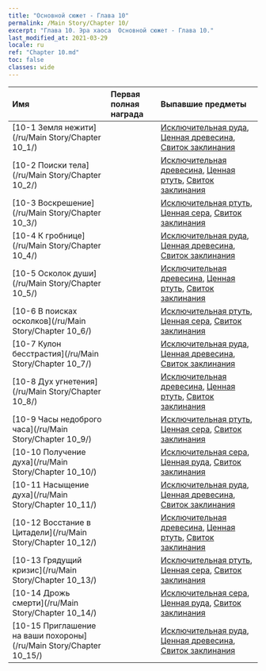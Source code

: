 ```yaml
---
title: "Основной сюжет - Глава 10"
permalink: /Main Story/Chapter 10/
excerpt: "Глава 10. Эра хаоса  Основной сюжет - Глава 10."
last_modified_at: 2021-03-29
locale: ru
ref: "Chapter 10.md"
toc: false
classes: wide
---
```


  | Имя |  Первая полная награда | Выпавшие предметы |
  |:------------|:------------|:------------| 
  | [10-1 Земля нежити](/ru/Main Story/Chapter 10_1/) |  | [Исключительная руда](/ru/Items/mat_33/), [Ценная древесина](/ru/Items/mat_27/), [Свиток заклинания](/ru/Items/con_694/) |
  | [10-2 Поиски тела](/ru/Main Story/Chapter 10_2/) |  | [Исключительная древесина](/ru/Items/mat_34/), [Ценная ртуть](/ru/Items/mat_28/), [Свиток заклинания](/ru/Items/con_694/) |
  | [10-3 Воскрешение](/ru/Main Story/Chapter 10_3/) |  | [Исключительная ртуть](/ru/Items/mat_35/), [Ценная сера](/ru/Items/mat_29/), [Свиток заклинания](/ru/Items/con_694/) |
  | [10-4 К гробнице](/ru/Main Story/Chapter 10_4/) |  | [Исключительная руда](/ru/Items/mat_33/), [Ценная древесина](/ru/Items/mat_27/), [Свиток заклинания](/ru/Items/con_694/) |
  | [10-5 Осколок души](/ru/Main Story/Chapter 10_5/) |  | [Исключительная древесина](/ru/Items/mat_34/), [Ценная ртуть](/ru/Items/mat_28/), [Свиток заклинания](/ru/Items/con_694/) |
  | [10-6 В поисках осколков](/ru/Main Story/Chapter 10_6/) |  | [Исключительная ртуть](/ru/Items/mat_35/), [Ценная сера](/ru/Items/mat_29/), [Свиток заклинания](/ru/Items/con_694/) |
  | [10-7 Кулон бесстрастия](/ru/Main Story/Chapter 10_7/) |  | [Исключительная руда](/ru/Items/mat_33/), [Ценная древесина](/ru/Items/mat_27/), [Свиток заклинания](/ru/Items/con_694/) |
  | [10-8 Дух угнетения](/ru/Main Story/Chapter 10_8/) |  | [Исключительная древесина](/ru/Items/mat_34/), [Ценная ртуть](/ru/Items/mat_28/), [Свиток заклинания](/ru/Items/con_694/) |
  | [10-9 Часы недоброго часа](/ru/Main Story/Chapter 10_9/) |  | [Исключительная ртуть](/ru/Items/mat_35/), [Ценная сера](/ru/Items/mat_29/), [Свиток заклинания](/ru/Items/con_694/) |
  | [10-10 Получение духа](/ru/Main Story/Chapter 10_10/) |  | [Исключительная сера](/ru/Items/mat_36/), [Ценная руда](/ru/Items/mat_26/), [Свиток заклинания](/ru/Items/con_694/) |
  | [10-11 Насыщение духа](/ru/Main Story/Chapter 10_11/) |  | [Исключительная руда](/ru/Items/mat_33/), [Ценная древесина](/ru/Items/mat_27/), [Свиток заклинания](/ru/Items/con_694/) |
  | [10-12 Восстание в Цитадели](/ru/Main Story/Chapter 10_12/) |  | [Исключительная древесина](/ru/Items/mat_34/), [Ценная ртуть](/ru/Items/mat_28/), [Свиток заклинания](/ru/Items/con_694/) |
  | [10-13 Грядущий кризис](/ru/Main Story/Chapter 10_13/) |  | [Исключительная ртуть](/ru/Items/mat_35/), [Ценная сера](/ru/Items/mat_29/), [Свиток заклинания](/ru/Items/con_694/) |
  | [10-14 Дрожь смерти](/ru/Main Story/Chapter 10_14/) |  | [Исключительная сера](/ru/Items/mat_36/), [Ценная руда](/ru/Items/mat_26/), [Свиток заклинания](/ru/Items/con_694/) |
  | [10-15 Приглашение на ваши похороны](/ru/Main Story/Chapter 10_15/) |  | [Исключительная руда](/ru/Items/mat_33/), [Ценная древесина](/ru/Items/mat_27/), [Свиток заклинания](/ru/Items/con_694/) |
